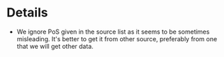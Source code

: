 # Details
- We ignore PoS given in the source list as it seems to be sometimes misleading. It's better to get it from other source, preferably from one that we will get other data.